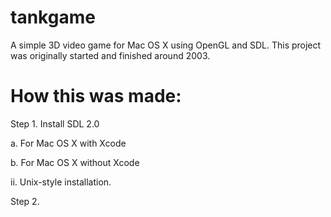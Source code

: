 # tankgame
A simple 3D video game for Mac OS X using OpenGL and SDL. This project was originally started and finished around 2003.

# How this was made:
Step 1. Install SDL 2.0

a. For Mac OS X with Xcode

b. For Mac OS X without Xcode

ii. Unix-style installation.

Step 2.
